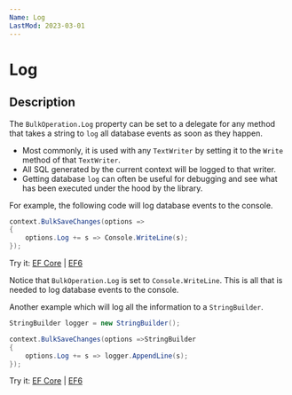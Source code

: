 ```yaml
---
Name: Log
LastMod: 2023-03-01
---
```


# Log

## Description

The `BulkOperation.Log` property can be set to a delegate for any method that takes a string to `log` all database events as soon as they happen. 

 - Most commonly, it is used with any `TextWriter` by setting it to the `Write` method of that `TextWriter`. 
 - All SQL generated by the current context will be logged to that writer.
 - Getting database `log` can often be useful for debugging and see what has been executed under the hood by the library.
  
For example, the following code will log database events to the console.

```csharp
context.BulkSaveChanges(options =>
{
    options.Log += s => Console.WriteLine(s);
});
```
Try it: [EF Core](https://dotnetfiddle.net/MsB5QE) | [EF6](https://dotnetfiddle.net/wXUAxN)

Notice that `BulkOperation.Log` is set to `Console.WriteLine`. This is all that is needed to log database events to the console. 

Another example which will log all the information to a `StringBuilder`.

```csharp
StringBuilder logger = new StringBuilder();

context.BulkSaveChanges(options =>StringBuilder
{
    options.Log += s => logger.AppendLine(s);
});
```
Try it: [EF Core](https://dotnetfiddle.net/vyjM3a) | [EF6](https://dotnetfiddle.net/NY0Hu2)

